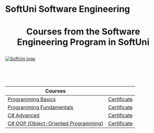 # SoftUni Software Engineering
# <p align="center">Courses from the Software Engineering Program in SoftUni<p>

<a href="https://softuni.bg/trainings/courses" rel="Courses">  ![SoftUni logo][logo] <a/>

[logo]: http://innovationstarterbox.bg/wp-content/uploads/2016/05/Softuni_logo_trasparent.png "Logo Title Text 2"

<br/>
<br/>
<br/>

|**Courses**|| 
|---|---|
|<a href="https://softuni.bg/trainings/2768/programming-basics-with-c-sharp-february-2020" > Programming Basics </a>   | <a href="https://softuni.bg/certificates/certificates/converttoimage/78269?code=a530cc62"> Certificate</a> |
|<a href="https://softuni.bg/trainings/2830/csharp-fundamentals-may-2020"> Programming Fundamentals </a>| <a href="https://softuni.bg/certificates/certificates/converttoimage/86139?code=e3e9bca2"> Certificate</a> |
|<a href="https://softuni.bg/trainings/3007/csharp-advanced-september-2020"> C# Advanced </a>| <a href=""> Certificate</a> |
|<a href="https://softuni.bg/trainings/3008/csharp-oop-october-2020"> C# OOP (Object-Oriented Programming) </a>| <a href=""> Certificate</a> |

